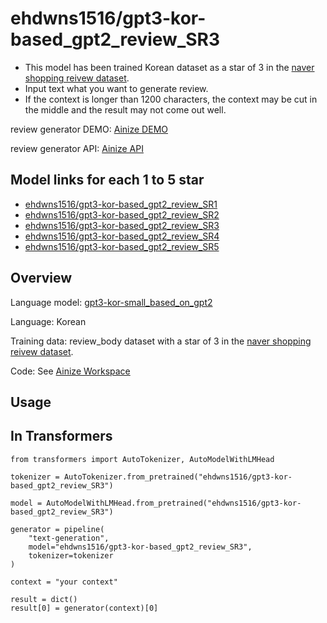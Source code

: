 # ehdwns1516/gpt3-kor-based_gpt2_review_SR3

* This model has been trained Korean dataset as a star of 3 in the [naver shopping reivew dataset](https://github.com/bab2min/corpus/tree/master/sentiment).
* Input text what you want to generate review.
* If the context is longer than 1200 characters, the context may be cut in the middle and the result may not come out well.

review generator DEMO: [Ainize DEMO](https://main-review-generator-ehdwns1516.endpoint.ainize.ai/)

review generator API: [Ainize API](https://ainize.web.app/redirect?git_repo=https://github.com/ehdwns1516/review_generator)

## Model links for each 1 to 5 star
* [ehdwns1516/gpt3-kor-based_gpt2_review_SR1](https://huggingface.co/ehdwns1516/gpt3-kor-based_gpt2_review_SR1)
* [ehdwns1516/gpt3-kor-based_gpt2_review_SR2](https://huggingface.co/ehdwns1516/gpt3-kor-based_gpt2_review_SR2)
* [ehdwns1516/gpt3-kor-based_gpt2_review_SR3](https://huggingface.co/ehdwns1516/gpt3-kor-based_gpt2_review_SR3)
* [ehdwns1516/gpt3-kor-based_gpt2_review_SR4](https://huggingface.co/ehdwns1516/gpt3-kor-based_gpt2_review_SR4)
* [ehdwns1516/gpt3-kor-based_gpt2_review_SR5](https://huggingface.co/ehdwns1516/gpt3-kor-based_gpt2_review_SR5)

## Overview

Language model: [gpt3-kor-small_based_on_gpt2](https://huggingface.co/kykim/gpt3-kor-small_based_on_gpt2)

Language: Korean

Training data: review_body dataset with a star of 3 in the [naver shopping reivew dataset](https://github.com/bab2min/corpus/tree/master/sentiment).

Code: See [Ainize Workspace](https://ainize.ai/workspace/create?imageId=hnj95592adzr02xPTqss&git=https://github.com/ehdwns1516/gpt2_review_fine-tunning_note)

## Usage
## In Transformers

```
from transformers import AutoTokenizer, AutoModelWithLMHead
  
tokenizer = AutoTokenizer.from_pretrained("ehdwns1516/gpt3-kor-based_gpt2_review_SR3")

model = AutoModelWithLMHead.from_pretrained("ehdwns1516/gpt3-kor-based_gpt2_review_SR3")

generator = pipeline(
    "text-generation",
    model="ehdwns1516/gpt3-kor-based_gpt2_review_SR3",
    tokenizer=tokenizer
)

context = "your context"

result = dict()
result[0] = generator(context)[0]
```
